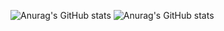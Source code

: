 
![Anurag's GitHub stats](https://github-readme-stats.vercel.app/api?username=anuraghazra&theme=ambient_gradient&show_icons=true)
![Anurag's GitHub stats](https://github-readme-RepoCard.vercel.app/api?username=anuraghazra&theme=ambient_gradient&show_icons=true)
